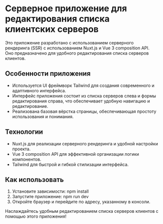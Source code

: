 # Серверное приложение для редактирования списка клиентских серверов

Это приложение разработано с использованием серверного рендеринга (SSR) с использованием Nuxt.js и Vue 3 composition API. Оно предназначено для удобного редактирования списка серверов клиентов.

## Особенности приложения
- Используется UI фреймворк Tailwind для создания современного и адаптивного интерфейса.
- Интерфейс приложения состоит из списка серверов слева и формы редактирования справа, что обеспечивает удобную навигацию и редактирование.
- Реализована базовая вёрстка страницы, обеспечивающая простоту использования и понимания.

## Технологии
- Nuxt.js для реализации серверного рендеринга и удобной настройки проекта.
- Vue 3 composition API для эффективной организации логики компонентов.
- Tailwind для быстрой и гибкой стилизации интерфейса.

## Как использовать
1. Установите зависимости: npm install
2. Запустите приложение: npm run dev
3. Откройте браузер и перейдите по адресу, указанному в консоли.

Наслаждайтесь удобным редактированием списка серверов клиентов с помощью этого приложения!
